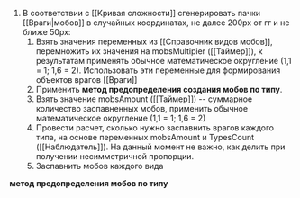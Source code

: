 1. В соответствии с [[Кривая сложности]] сгенерировать пачки [[Враги|мобов]] в случайных координатах, не далее 200px от гг и не ближе 50px:
	1. Взять значения переменных из [[Справочник видов мобов]], перемножить их значения на mobsMultipier ([[Таймер]]), к результатам применять обычное математическое округление (1,1 = 1; 1,6 = 2). Использовать эти переменные для формирования объектов врагов [[Враги]]
	2. Применить **метод предопределения создания мобов по типу**.
	3. Взять значение mobsAmount ([[Таймер]]) -- суммарное количество заспавненных мобов,  применить обычное математическое округление (1,1 = 1; 1,6 = 2) 
	4. Провести расчет, сколько нужно заспавнить врагов каждого типа, на основе переменных mobsAmount и TypesCount ([[Наблюдатель]]). На данный момент не важно, как делить при получении несимметричной пропорции. 
	5. Заспавнить мобов каждого вида




**метод предопределения мобов по типу**